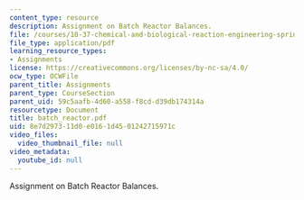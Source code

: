 ```yaml
---
content_type: resource
description: Assignment on Batch Reactor Balances.
file: /courses/10-37-chemical-and-biological-reaction-engineering-spring-2007/8e7d297311d0e0161d4501242715971c_batch_reactor.pdf
file_type: application/pdf
learning_resource_types:
- Assignments
license: https://creativecommons.org/licenses/by-nc-sa/4.0/
ocw_type: OCWFile
parent_title: Assignments
parent_type: CourseSection
parent_uid: 59c5aafb-4d60-a558-f8cd-d39db174314a
resourcetype: Document
title: batch_reactor.pdf
uid: 8e7d2973-11d0-e016-1d45-01242715971c
video_files:
  video_thumbnail_file: null
video_metadata:
  youtube_id: null
---
```

Assignment on Batch Reactor Balances.